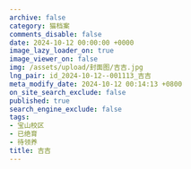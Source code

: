 ```yaml
---
archive: false
category: 猫档案
comments_disable: false
date: 2024-10-12 00:00:00 +0000
image_lazy_loader_on: true
image_viewer_on: false
img: /assets/upload/封面图/吉吉.jpg
lng_pair: id_2024-10-12--001113_吉吉
meta_modify_date: 2024-10-12 00:14:13 +0800
on_site_search_exclude: false
published: true
search_engine_exclude: false
tags:
- 宝山校区
- 已绝育
- 待领养
title: 吉吉
---
```

